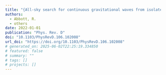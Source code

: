 ```yaml
---
title: "{All-sky search for continuous gravitational waves from isolated neutron stars using Advanced LIGO and Advanced Virgo O3 data}"
authors:
  - Abbott, R.
  - others
date: 2022-01-01
publication: "Phys. Rev. D"
doi: "10.1103/PhysRevD.106.102008"
url_doi: "https://doi.org/10.1103/PhysRevD.106.102008"
# generated_on: 2025-06-02T22:25:19.334850
# featured: false
# summary: ""
# tags: []
# projects: []
---
```

